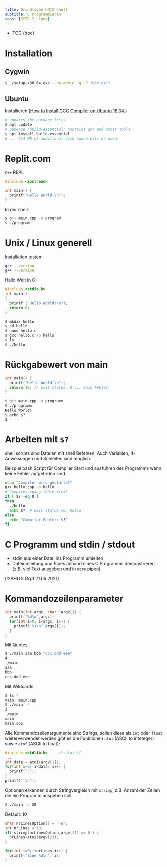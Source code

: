 ```yaml
---
title: Grundlagen UNIX shell
subtitle: C Programmieren
tags: [SYTG_2_Linux]
---
```


* TOC
{:toc}

# Installation

## Cygwin

```bash
$ ./setup-x86_64.exe --no-admin -q -P "gcc-g++"
```



## Ubuntu

Installieren [[How to Install GCC Compiler on Ubuntu 18.04](https://linuxize.com/post/how-to-install-gcc-compiler-on-ubuntu-18-04/)]:

```bash
# updates the package lists
$ apt update
# package 'build-essential' contains gcc and other tools
$ apt install build-essential
# ... 214 MB of additional disk space will be used.
```



# Replit.com

`C++` REPL

```c++
#include <iostream>

int main() {
  printf("Hello World!\n");
}
```

In der shell:

```bash
$ g++ main.cpp -o program
$ ./program
```



# Unix / Linux generell

Installation testen:

```bash
gcc --version
g++ --version
```

Hallo Welt in C:

```c
#include <stdio.h>
int main()
{
  printf ("Hello World!\n");
  return 0;
}
```

```bash
$ mkdir hello
$ cd hello
$ nano hello.c
$ gcc hello.c -o hello
$ ls
$ ./hello
```



# Rückgabewert von main

```c++
int main() {
  printf("Hello World!\n");
  return 10; // exit status, 0 ... kein Fehler, 
}
```

```bash
$ g++ main.cpp -o programm
$ ./programm 
Hello World!
$ echo $?
3
```



# Arbeiten mit `$?`

shell scripts sind Dateien mit shell Befehlen. Auch Variablen, if-Anweisungen und Schleifen sind möglich.

Beispiel bash Script für Compiler Start und ausführen des Programms wenn keine Fehler aufgetreten sind.

```bash
echo "Compiler wird gestartet"
g++ hello.cpp -o hello
# Compilevorgang fehlerfrei?
if [ $? -eq 0 ]
then
  ./hello
  echo $?  # exit status von hello
else
  echo "Compiler Fehler: $?"
fi
```





# C Programm und stdin / stdout


- stdin aus einer Datei ins Programm umleiten
- Dateiumleitung und Pipes anhand eines C Programms demonstrieren (z.B. viel Text ausgeben und in `more` pipen)

[!2AHITS Grp1 21.05.2021]



# Kommandozeilenparameter

```c++
int main(int argc, char *argv[]) {
  printf("%d\n",argc);
  for(int i=0; i<argc; i++) {
    printf("%s\n",argv[i]);
  }
}
```

Mit Quotes

```bash
$ ./main aaa bbb "ccc ddd eee"
4
./main
aaa
bbb
ccc ddd eee
```

Mit Wildcards

```bash
$ ls *
main  main.cpp
$ ./main  *
3
./main
main
main.cpp
```

Alle Kommandozeilenargumente sind Strings, sollen diese als `int` oder `float` weiterverwendet werden gibt es die Funktionen  `atoi` (ASCII to inteteger) sowie `atof` (ASCII to float):

```c++
#include <stdlib.h>     /* atoi */
...
int data = atoi(argv[1]);
for(int i=0; i<data; i++) {
  printf(".");
}
printf(".\n");
```



Optionen erkennen durch Stringvergleich mit `strcmp`, z.B. Anzahl der Zeilen die ein Programm ausgeben soll.

```bash
$ ./main -n 20
```

Default: 10

```c++
char nrLinesOption[] = "-n";
int nrLines = 10;  
if( strcmp(nrLinesOption,argv[1]) == 0 ) {
  nrLines=atoi(argv[2]);
}

for(int i=0;i<nrLines;i++) {
  printf("line %d\n", i);
}
```



